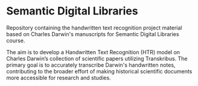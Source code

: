# Semantic Digital Libraries
Repository containing the handwritten text recognition project material based on Charles Darwin's manuscripts for Semantic Digital Libraries course. 

The aim is to develop a Handwritten Text Recognition (HTR) model on Charles Darwin’s collection of scientific papers utilizing Transkribus. The primary goal is to accurately transcribe Darwin's handwritten notes, contributing to the broader effort of making historical scientific documents more accessible for research and studies.
